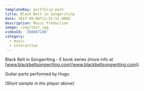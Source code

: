 ```yaml
---
templateKey: portfolio-post
title: Black Belt in Songwriting
date: 2017-09-06T12:51:51.000Z
description: Music Production
image: /img/test.jpg
videoId: '268067248'
category:
  - music
  - interactive
---
```

Black Belt in Songwriting - E book series (more info at [www.blackbeltsongwriting.com](www.blackbeltsongwriting.com))

Guitar parts performed by Hugo. 

_(Short sample in the player above)_

